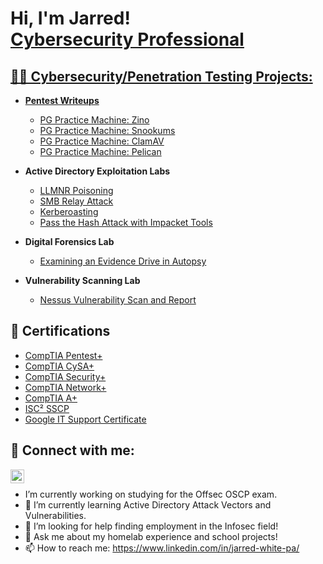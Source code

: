 <h1>Hi, I'm Jarred! <br/><a href="https://github.com/JarreWhite1">Cybersecurity Professional</a> <a href="https://https://www.linkedin.com/in/jarred-white-2764aa23a/"</a></h1>

<h2>👨‍💻 Cybersecurity/Penetration Testing Projects:</h2>

- <b>Pentest Writeups</b>
  - [PG Practice Machine: Zino](https://github.com/JarredWhite1/PG-Practice-Zino)
  - [PG Practice Machine: Snookums](https://github.com/JarredWhite1/PG-Practice-Snookums)
  - [PG Practice Machine: ClamAV](https://github.com/JarredWhite1/PG-Practice-ClamAV)
  - [PG Practice Machine: Pelican](https://github.com/JarredWhite1/PG-Practice-ClamAV)

- <b>Active Directory Exploitation Labs</b>
  - [LLMNR Poisoning](https://github.com/JarredWhite1/LLMNR-Poisioning)
  - [SMB Relay Attack](https://github.com/JarredWhite1/SMB-Relay/blob/main/README.md)
  - [Kerberoasting](https://github.com/JarredWhite1)
  - [Pass the Hash Attack with Impacket Tools](https://github.com/JarredWhite1/Pass-the-Hash-Attacks)


- <b>Digital Forensics Lab</b>
  - [Examining an Evidence Drive in Autopsy](https://github.com/JarredWhite1/Digital-Forensics)
  <b><i></b></i>
- <b>Vulnerability Scanning Lab</b>
  - [Nessus Vulnerability Scan and Report](https://github.com/JarredWhite1/Vulnerability-Scanning)
  


  
<h2>📃 Certifications</h2>

- [CompTIA Pentest+](https://www.credly.com/earner/earned/badge/bd7c6fc5-2bf4-4de5-aa45-c929c82a2300)
- [CompTIA CySA+](https://www.credly.com/earner/earned/badge/71b277a9-1fb1-4418-a769-4a3b6cee1c49)
- [CompTIA Security+](https://www.credly.com/earner/earned/badge/e2caa483-0b84-4db4-95b5-197281c8ce28)
- [CompTIA Network+](https://www.credly.com/earner/earned/badge/0e1c6148-ad67-4e35-878e-026435d51bcf)
- [CompTIA A+](https://www.credly.com/earner/earned/badge/a19e0b75-4130-4b88-b97a-43326c8f2228)
- [ISC² SSCP](https://www.credly.com/earner/earned/badge/9fdc0b9b-0e89-4fa8-8476-84e2b6c8d500)
- [Google IT Support Certificate](https://www.credly.com/earner/earned/badge/617a19c5-53db-4f54-a1a2-7b441798fcd2)
<h2> 🤳 Connect with me:</h2>

[<img align="left" alt="JarredWhite | LinkedIn" width="22px" src="https://cdn.jsdelivr.net/npm/simple-icons@v3/icons/linkedin.svg" />][linkedin]

[linkedin]: https://www.linkedin.com/in/jarred-white-pa/

 <br>

 
-  I’m currently working on studying for the Offsec OSCP exam.
- 🌱 I’m currently learning Active Directory Attack Vectors and Vulnerabilities.
- 🤔 I’m looking for help finding employment in the Infosec field!
- 💬 Ask me about my homelab experience and school projects! 
- 📫 How to reach me: https://www.linkedin.com/in/jarred-white-pa/

